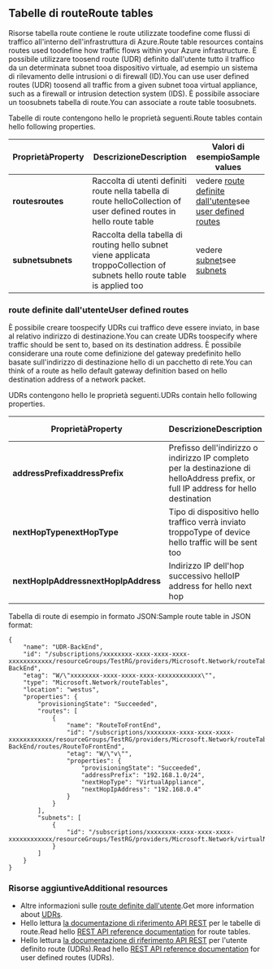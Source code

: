 ## <a name="route-tables"></a><span data-ttu-id="461f4-101">Tabelle di route</span><span class="sxs-lookup"><span data-stu-id="461f4-101">Route tables</span></span>
<span data-ttu-id="461f4-102">Risorse tabella route contiene le route utilizzate toodefine come flussi di traffico all'interno dell'infrastruttura di Azure.</span><span class="sxs-lookup"><span data-stu-id="461f4-102">Route table resources contains routes used toodefine how traffic flows within your Azure infrastructure.</span></span> <span data-ttu-id="461f4-103">È possibile utilizzare toosend route (UDR) definito dall'utente tutto il traffico da un determinata subnet tooa dispositivo virtuale, ad esempio un sistema di rilevamento delle intrusioni o di firewall (ID).</span><span class="sxs-lookup"><span data-stu-id="461f4-103">You can use user defined routes (UDR) toosend all traffic from a given subnet tooa virtual appliance, such as a firewall or intrusion detection system (IDS).</span></span> <span data-ttu-id="461f4-104">È possibile associare un toosubnets tabella di route.</span><span class="sxs-lookup"><span data-stu-id="461f4-104">You can associate a route table toosubnets.</span></span> 

<span data-ttu-id="461f4-105">Tabelle di route contengono hello le proprietà seguenti.</span><span class="sxs-lookup"><span data-stu-id="461f4-105">Route tables contain hello following properties.</span></span>

| <span data-ttu-id="461f4-106">Proprietà</span><span class="sxs-lookup"><span data-stu-id="461f4-106">Property</span></span> | <span data-ttu-id="461f4-107">Descrizione</span><span class="sxs-lookup"><span data-stu-id="461f4-107">Description</span></span> | <span data-ttu-id="461f4-108">Valori di esempio</span><span class="sxs-lookup"><span data-stu-id="461f4-108">Sample values</span></span> |
| --- | --- | --- |
| <span data-ttu-id="461f4-109">**routes**</span><span class="sxs-lookup"><span data-stu-id="461f4-109">**routes**</span></span> |<span data-ttu-id="461f4-110">Raccolta di utenti definiti route nella tabella di route hello</span><span class="sxs-lookup"><span data-stu-id="461f4-110">Collection of user defined routes in hello route table</span></span> |<span data-ttu-id="461f4-111">vedere [route definite dall'utente](#User-defined-routes)</span><span class="sxs-lookup"><span data-stu-id="461f4-111">see [user defined routes](#User-defined-routes)</span></span> |
| <span data-ttu-id="461f4-112">**subnet**</span><span class="sxs-lookup"><span data-stu-id="461f4-112">**subnets**</span></span> |<span data-ttu-id="461f4-113">Raccolta della tabella di routing hello subnet viene applicata troppo</span><span class="sxs-lookup"><span data-stu-id="461f4-113">Collection of subnets hello route table is applied too</span></span>|<span data-ttu-id="461f4-114">vedere [subnet](#Subnets)</span><span class="sxs-lookup"><span data-stu-id="461f4-114">see [subnets](#Subnets)</span></span> |

### <a name="user-defined-routes"></a><span data-ttu-id="461f4-115">route definite dall'utente</span><span class="sxs-lookup"><span data-stu-id="461f4-115">User defined routes</span></span>
<span data-ttu-id="461f4-116">È possibile creare toospecify UDRs cui traffico deve essere inviato, in base al relativo indirizzo di destinazione.</span><span class="sxs-lookup"><span data-stu-id="461f4-116">You can create UDRs toospecify where traffic should be sent to, based on its destination address.</span></span> <span data-ttu-id="461f4-117">È possibile considerare una route come definizione del gateway predefinito hello basate sull'indirizzo di destinazione hello di un pacchetto di rete.</span><span class="sxs-lookup"><span data-stu-id="461f4-117">You can think of a route as hello default gateway definition based on hello destination address of a network packet.</span></span>

<span data-ttu-id="461f4-118">UDRs contengono hello le proprietà seguenti.</span><span class="sxs-lookup"><span data-stu-id="461f4-118">UDRs contain hello following properties.</span></span> 

| <span data-ttu-id="461f4-119">Proprietà</span><span class="sxs-lookup"><span data-stu-id="461f4-119">Property</span></span> | <span data-ttu-id="461f4-120">Descrizione</span><span class="sxs-lookup"><span data-stu-id="461f4-120">Description</span></span> | <span data-ttu-id="461f4-121">Valori di esempio</span><span class="sxs-lookup"><span data-stu-id="461f4-121">Sample values</span></span> |
| --- | --- | --- |
| <span data-ttu-id="461f4-122">**addressPrefix**</span><span class="sxs-lookup"><span data-stu-id="461f4-122">**addressPrefix**</span></span> |<span data-ttu-id="461f4-123">Prefisso dell'indirizzo o indirizzo IP completo per la destinazione di hello</span><span class="sxs-lookup"><span data-stu-id="461f4-123">Address prefix, or full IP address for hello destination</span></span> |<span data-ttu-id="461f4-124">192.168.1.0/24, 192.168.1.101</span><span class="sxs-lookup"><span data-stu-id="461f4-124">192.168.1.0/24, 192.168.1.101</span></span> |
| <span data-ttu-id="461f4-125">**nextHopType**</span><span class="sxs-lookup"><span data-stu-id="461f4-125">**nextHopType**</span></span> |<span data-ttu-id="461f4-126">Tipo di dispositivo hello traffico verrà inviato troppo</span><span class="sxs-lookup"><span data-stu-id="461f4-126">Type of device hello traffic will be sent too</span></span>|<span data-ttu-id="461f4-127">VirtualAppliance, Gateway VPN, Internet</span><span class="sxs-lookup"><span data-stu-id="461f4-127">VirtualAppliance, VPN Gateway, Internet</span></span> |
| <span data-ttu-id="461f4-128">**nextHopIpAddress**</span><span class="sxs-lookup"><span data-stu-id="461f4-128">**nextHopIpAddress**</span></span> |<span data-ttu-id="461f4-129">Indirizzo IP dell'hop successivo hello</span><span class="sxs-lookup"><span data-stu-id="461f4-129">IP address for hello next hop</span></span> |<span data-ttu-id="461f4-130">192.168.1.4</span><span class="sxs-lookup"><span data-stu-id="461f4-130">192.168.1.4</span></span> |

<span data-ttu-id="461f4-131">Tabella di route di esempio in formato JSON:</span><span class="sxs-lookup"><span data-stu-id="461f4-131">Sample route table in JSON format:</span></span>

    {
        "name": "UDR-BackEnd",
        "id": "/subscriptions/xxxxxxxx-xxxx-xxxx-xxxx-xxxxxxxxxxxx/resourceGroups/TestRG/providers/Microsoft.Network/routeTables/UDR-BackEnd",
        "etag": "W/\"xxxxxxxx-xxxx-xxxx-xxxx-xxxxxxxxxxxx\"",
        "type": "Microsoft.Network/routeTables",
        "location": "westus",
        "properties": {
            "provisioningState": "Succeeded",
            "routes": [
                {
                    "name": "RouteToFrontEnd",
                    "id": "/subscriptions/xxxxxxxx-xxxx-xxxx-xxxx-xxxxxxxxxxxx/resourceGroups/TestRG/providers/Microsoft.Network/routeTables/UDR-BackEnd/routes/RouteToFrontEnd",
                    "etag": "W/\"v\"",
                    "properties": {
                        "provisioningState": "Succeeded",
                        "addressPrefix": "192.168.1.0/24",
                        "nextHopType": "VirtualAppliance",
                        "nextHopIpAddress": "192.168.0.4"
                    }
                }
            ],
            "subnets": [
                {
                    "id": "/subscriptions/xxxxxxxx-xxxx-xxxx-xxxx-xxxxxxxxxxxx/resourceGroups/TestRG/providers/Microsoft.Network/virtualNetworks/TestVNet/subnets/BackEnd"
                }
            ]
        }
    }

### <a name="additional-resources"></a><span data-ttu-id="461f4-132">Risorse aggiuntive</span><span class="sxs-lookup"><span data-stu-id="461f4-132">Additional resources</span></span>
* <span data-ttu-id="461f4-133">Altre informazioni sulle [route definite dall'utente](../articles/virtual-network/virtual-networks-udr-overview.md).</span><span class="sxs-lookup"><span data-stu-id="461f4-133">Get more information about [UDRs](../articles/virtual-network/virtual-networks-udr-overview.md).</span></span>
* <span data-ttu-id="461f4-134">Hello lettura [la documentazione di riferimento API REST](https://msdn.microsoft.com/library/azure/mt502549.aspx) per le tabelle di route.</span><span class="sxs-lookup"><span data-stu-id="461f4-134">Read hello [REST API reference documentation](https://msdn.microsoft.com/library/azure/mt502549.aspx) for route tables.</span></span>
* <span data-ttu-id="461f4-135">Hello lettura [la documentazione di riferimento API REST](https://msdn.microsoft.com/library/azure/mt502539.aspx) per l'utente definito route (UDRs).</span><span class="sxs-lookup"><span data-stu-id="461f4-135">Read hello [REST API reference documentation](https://msdn.microsoft.com/library/azure/mt502539.aspx) for user defined routes (UDRs).</span></span>

